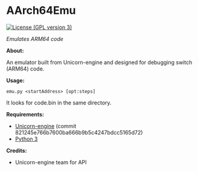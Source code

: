 # AArch64Emu
[![License (GPL version 3)](https://img.shields.io/badge/license-GNU%20GPL%20version%203-red.svg?style=flat-square)](http://opensource.org/licenses/GPL-3.0)

*Emulates ARM64 code*


**About:**

An emulator built from Unicorn-engine and designed for debugging switch (ARM64) code. 

**Usage:**

    emu.py <startAddress> [opt:steps]
 It looks for code.bin in the same directory.

**Requirements:** 

 - [Unicorn-engine](https://github.com/unicorn-engine/unicorn) (commit 821245e766b7600ba666b9b5c4247bdcc5165d72)
 - [Python 3](https://www.python.org/downloads/)

**Credits:**

 - Unicorn-engine team for API